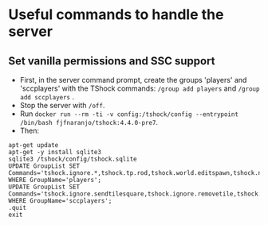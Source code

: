 # Useful commands to handle the server
## Set vanilla permissions and SSC support
* First, in the server command prompt, create the groups 'players' and 'sccplayers' with the TShock commands: `/group add players` and `/group add sccplayers` .
* Stop the server with `/off`.
* Run `docker run --rm -ti -v config:/tshock/config --entrypoint /bin/bash fjfnaranjo/tshock:4.4.0-pre7`.
* Then:
```
apt-get update
apt-get -y install sqlite3
sqlite3 /tshock/config/tshock.sqlite
UPDATE GroupList SET Commands='tshock.ignore.*,tshock.tp.rod,tshock.world.editspawn,tshock.npc.summonboss,tshock.world.movenpc,tshock.npc.hurttown,tshock.account.changepassword,tshock.world.modify,tshock.world.paint,tshock.tp.wormhole,tshock.npc.spawnpets,tshock.npc.startinvasion,tshock.npc.startdd2,tshock.world.time.usesundial,tshock.world.toggleparty,tshock.canchat,tshock.ssc.upload' WHERE GroupName='players';
UPDATE GroupList SET Commands='tshock.ignore.sendtilesquare,tshock.ignore.removetile,tshock.ignore.projectile,tshock.ignore.placetile,tshock.ignore.paint,tshock.ignore.noclip,tshock.ignore.mp,tshock.ignore.liquid,tshock.ignore.itemstack,tshock.ignore.hp,tshock.ignore.damage,tshock.tp.rod,tshock.world.editspawn,tshock.npc.summonboss,tshock.world.movenpc,tshock.npc.hurttown,tshock.account.changepassword,tshock.world.modify,tshock.world.paint,tshock.tp.wormhole,tshock.npc.spawnpets,tshock.npc.startinvasion,tshock.npc.startdd2,tshock.world.time.usesundial,tshock.world.toggleparty,tshock.canchat' WHERE GroupName='sccplayers';
.quit
exit
```